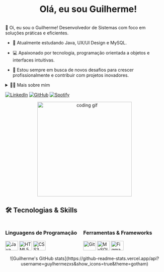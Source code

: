 <!--título-->
<div id="user-content-toc">
  <ul align="center">
    <summary><h1 style="display: inline-block">Olá, eu sou Guilherme!</h1></summary>
  </ul>
</div>

<!-- Apresentação -->
<p>
  👋 Oi, eu sou o Guilherme! Desenvolvedor de Sistemas com foco em soluções práticas e eficientes.

  - 🌱 Atualmente estudando Java, UX/UI Design e MySQL.

  - 💻 Apaixonado por tecnologia, programação orientada a objetos e interfaces intuitivas.

  - 🚀 Estou sempre em busca de novos desafios para crescer profissionalmente e contribuir com projetos inovadores.
</p>

<!-- Mais sobre mim -->
<details>
  <summary>👨‍💻 Mais sobre mim</summary>

  - 📚 Estou cursando Técnico em Desenvolvimento de Sistemas no SENAI, com projetos em Java, banco de dados e design de interfaces.

  - 🎯 Tenho interesse em backend, desenvolvimento web e experiência do usuário (UX/UI).

  - ⚡ Nas horas vagas, gosto de estudar novas tecnologias, ler sobre inovação e aprimorar minhas habilidades de programação.
</details>

<!-- Links -->
[![LinkedIn](https://img.shields.io/badge/LinkedIn-0077B5?style=for-the-badge&logo=linkedin&logoColor=white)](https://www.linkedin.com/in/seu-linkedin-aqui)
[![GitHub](https://img.shields.io/badge/GitHub-181717?style=for-the-badge&logo=github&logoColor=white)](https://github.com/guylhermezxs)
[![Spotify](https://img.shields.io/badge/Spotify-1DB954?style=for-the-badge&logo=spotify&logoColor=white)](https://open.spotify.com/user/guylhermezxs)

<!-- GIF ou imagem -->
<p align="center">
  <img src="https://media.giphy.com/media/26FPJGjhefSJuaRhu/giphy.gif" alt="coding gif" width="300"/>
</p>

## 🛠 Tecnologias & Skills

<!-- Linguagens de Programação -->
<div style="display: flex; gap: 20px; flex-wrap: wrap;">
  <div>
    <h3>Linguagens de Programação</h3>
    <img alt="Java" src="https://cdn.jsdelivr.net/gh/devicons/devicon/icons/java/java-original.svg" height="30" width="40" />
    <img alt="HTML5" src="https://cdn.jsdelivr.net/gh/devicons/devicon/icons/html5/html5-original.svg" height="30" width="40" />
    <img alt="CSS3" src="https://cdn.jsdelivr.net/gh/devicons/devicon/icons/css3/css3-original.svg" height="30" width="40" />
  </div>

  <!-- Ferramentas & Frameworks -->
  <div>
    <h3>Ferramentas & Frameworks</h3>
    <img alt="Git" src="https://cdn.jsdelivr.net/gh/devicons/devicon/icons/git/git-original.svg" height="30" width="40" />
    <img alt="MySQL" src="https://cdn.jsdelivr.net/gh/devicons/devicon/icons/mysql/mysql-original.svg" height="30" width="40" />
    <img alt="Figma" src="https://cdn.jsdelivr.net/gh/devicons/devicon/icons/figma/figma-original.svg" height="30" width="40" />
  </div>
</div>

<!-- GitHub Stats -->
<p align="center">
  ![Guilherme's GitHub stats](https://github-readme-stats.vercel.app/api?username=guylhermezxs&show_icons=true&theme=gotham)
</p>
